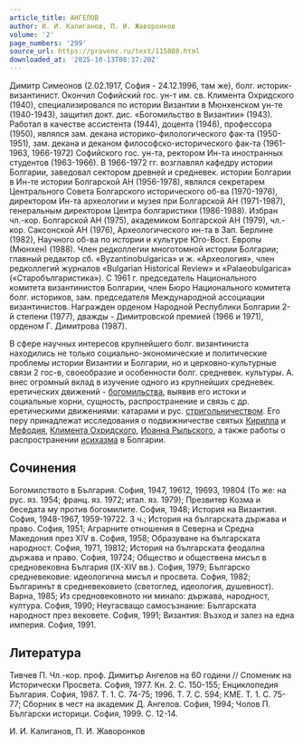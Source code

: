 ```yaml
---
article_title: АНГЕЛОВ
author: И. И. Калиганов, П. И. Жаворонков
volume: '2'
page_numbers: '299'
source_url: https://pravenc.ru/text/115088.html
downloaded_at: '2025-10-13T08:37:20Z'
---
```


Димитр Симеонов (2.02.1917, София - 24.12.1996, там же), болг. историк-византинист. Окончил Софийский гос. ун-т им. св. Климента Охридского (1940), специализировался по истории Византии в Мюнхенском ун-те (1940-1943), защитил докт. дис. «Богомильство в Византии» (1943). Работал в качестве ассистента (1944), доцента (1946), профессора (1950), являлся зам. декана историко-филологического фак-та (1950-1951), зам. декана и деканом философско-исторического фак-та (1961-1963, 1966-1972) Софийского гос. ун-та, ректором Ин-та иностранных студентов (1963-1966). В 1966-1972 гг. возглавлял кафедру истории Болгарии, заведовал сектором древней и средневек. истории Болгарии в Ин-те истории Болгарской АН (1956-1978), являлся секретарем Центрального Совета Болгарского исторического об-ва (1970-1976), директором Ин-та археологии и музея при Болгарской АН (1971-1987), генеральным директором Центра болгаристики (1986-1988). Избран чл.-кор. Болгарской АН (1975), академиком Болгарской АН (1979), чл.-кор. Саксонской АН (1976), Археологического ин-та в Зап. Берлине (1982), Научного об-ва по истории и культуре Юго-Вост. Европы (Мюнхен) (1988). Член редколлегии многотомной истории Болгарии; главный редактор сб. «Byzantinobulgariса» и ж. «Археология», член редколлегий журналов «Bulgarian Historical Review» и «Palaeobulgarica» («Старобългаристика»). С 1961 г. председатель Национального комитета византинистов Болгарии, член Бюро Национального комитета болг. историков, зам. председателя Международной ассоциации византинистов. Награжден орденом Народной Республики Болгарии 2-й степени (1977), дважды - Димитровской премией (1966 и 1971), орденом Г. Димитрова (1987).

В сфере научных интересов крупнейшего болг. византиниста находились не только социально-экономические и политические проблемы истории Византии и Болгарии, но и церковно-культурные связи 2 гос-в, своеобразие и особенности болг. средневек. культуры. А. внес огромный вклад в изучение одного из крупнейших средневек. еретических движений - [богомильства](https://pravenc.ru/text/богомильства.html), выявив его истоки и социальные корни, сущность, распространение и связь с др. еретическими движениями: катарами и рус. [стригольничеством](https://pravenc.ru/text/стригольничеством.html). Его перу принадлежат исследования о подвижничестве святых [Кирилла](https://pravenc.ru/text/Кирилл.html) и [Мефодия](https://pravenc.ru/text/Мефодий.html), [Климента Охридского](<https://pravenc.ru/text/Климент Охридский.html>), [Иоанна Рыльского](<https://pravenc.ru/text/Иоанна Рыльского.html>), а также работы о распространении [исихазма](https://pravenc.ru/text/исихазм.html) в Болгарии.

## Сочинения

Богомилството в България. София, 1947, 19612, 19693, 19804 (То же: на рус. яз. 1954; франц. яз. 1972; итал. яз. 1979); Презвитер Козма и беседата му против богомилите. София, 1948; История на Византия. София, 1948-1967, 1959-19722. 3 ч.; История на българската държава и право. София, 1951; Аграрните отношения в Северна и Средна Македония през XIV в. София, 1958; Образуване на българската народност. София, 1971, 19812; История на българската феодална държава и право. София, 19724; Общество и обществена мисъл в средновековна България (IX-XIV вв.). София, 1979; Българско средневековие: идеологична мисъл и просвета. София, 1982; Българинът в средневековието (светоглед, идеология, душевност). Варна, 1985; Из средновековното ни минало: държава, народност, култура. София, 1990; Неугасващо самосъзнание: Българската народност през вековете. София, 1991; Византия: Възход и залез на една империя. София, 1991.

## Литература

Тивчев П. Чл.-кор. проф. Димитър Ангелов на 60 години // Споменик на Исторически Просвета. София, 1977. Кн. 2. С. 150-155; Енциклопедия България. София, 1987. Т. 1. С. 74-75; 1996. Т. 7. С. 594; КМЕ. Т. 1. С. 75-77; Сборник в чест на академик Д. Ангелов. София, 1994; Чолов П. Български историци. София, 1999. С. 12-14.

И. И. Калиганов,  П. И. Жаворонков
